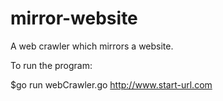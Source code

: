 # mirror-website
A web crawler which mirrors a website.

To run the program:

$go run webCrawler.go http://www.start-url.com

